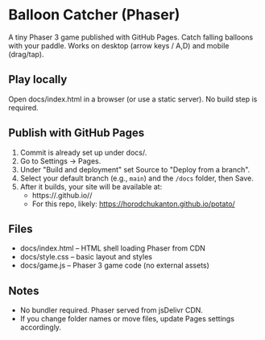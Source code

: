# Balloon Catcher (Phaser)

A tiny Phaser 3 game published with GitHub Pages. Catch falling balloons with your paddle. Works on desktop (arrow keys / A,D) and mobile (drag/tap).

## Play locally
Open docs/index.html in a browser (or use a static server). No build step is required.

## Publish with GitHub Pages
1. Commit is already set up under docs/.
2. Go to Settings → Pages.
3. Under "Build and deployment" set Source to "Deploy from a branch".
4. Select your default branch (e.g., `main`) and the `/docs` folder, then Save.
5. After it builds, your site will be available at:
   - https://<your-username>.github.io/<repo-name>/
   - For this repo, likely: https://horodchukanton.github.io/potato/

## Files
- docs/index.html – HTML shell loading Phaser from CDN
- docs/style.css – basic layout and styles
- docs/game.js – Phaser 3 game code (no external assets)

## Notes
- No bundler required. Phaser served from jsDelivr CDN.
- If you change folder names or move files, update Pages settings accordingly.